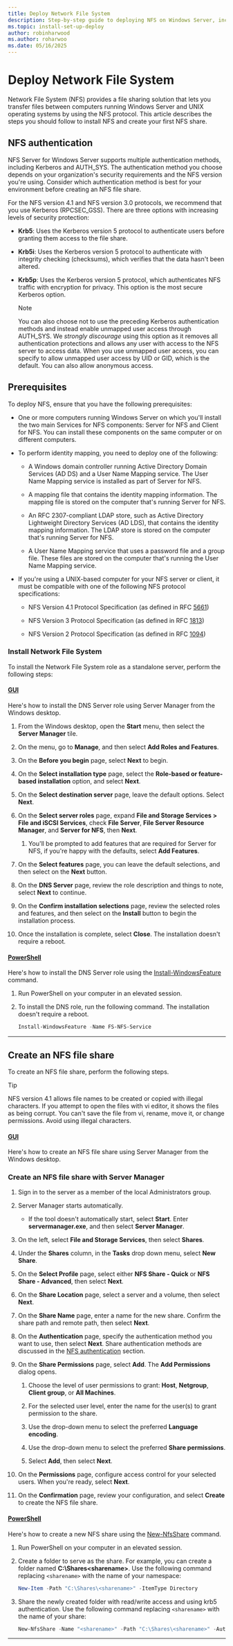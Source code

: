 ```yaml
---
title: Deploy Network File System
description: Step-by-step guide to deploying NFS on Windows Server, including installation, authentication methods, and file share creation.
ms.topic: install-set-up-deploy
author: robinharwood
ms.author: roharwoo
ms.date: 05/16/2025
---
```


# Deploy Network File System

Network File System (NFS) provides a file sharing solution that lets you transfer files between computers running Windows Server and UNIX operating systems by using the NFS protocol. This article describes the steps you should follow to install NFS and create your first NFS share.

## NFS authentication

NFS Server for Windows Server supports multiple authentication methods, including Kerberos and AUTH_SYS. The authentication method you choose depends on your organization's security requirements and the NFS version you're using. Consider which authentication method is best for your environment before creating an NFS file share.

For the NFS version 4.1 and NFS version 3.0 protocols, we recommend that you use Kerberos (RPCSEC_GSS). There are three options with increasing levels of security protection:

- **Krb5**: Uses the Kerberos version 5 protocol to authenticate users before granting them access to the file share.
- **Krb5i**: Uses the Kerberos version 5 protocol to authenticate with integrity checking (checksums), which verifies that the data hasn't been altered.
- **Krb5p**: Uses the Kerberos version 5 protocol, which authenticates NFS traffic with encryption for privacy. This option is the most secure Kerberos option.

  > [!NOTE]
  > You can also choose not to use the preceding Kerberos authentication methods and instead enable unmapped user access through AUTH_SYS. We *strongly discourage* using this option as it removes all authentication protections and allows any user with access to the NFS server to access data.
  > When you use unmapped user access, you can specify to allow unmapped user access by UID or GID, which is the default. You can also allow anonymous access.

## Prerequisites

To deploy NFS, ensure that you have the following prerequisites:

- One or more computers running Windows Server on which you'll install the two main Services for NFS components: Server for NFS and Client for NFS. You can install these components on the same computer or on different computers.

- To perform identity mapping, you need to deploy one of the following:

  - A Windows domain controller running Active Directory Domain Services (AD DS) and a User Name Mapping service. The User Name Mapping service is installed as part of Server for NFS.
  
  - A mapping file that contains the identity mapping information. The mapping file is stored on the computer that's running Server for NFS.
  
  - An RFC 2307-compliant LDAP store, such as Active Directory Lightweight Directory Services (AD LDS), that contains the identity mapping information. The LDAP store is stored on the computer that's running Server for NFS.

  - A User Name Mapping service that uses a password file and a group file. These files are stored on the computer that's running the User Name Mapping service.

- If you're using a UNIX-based computer for your NFS server or client, it must be compatible with one of the following NFS protocol specifications:

  - NFS Version 4.1 Protocol Specification (as defined in RFC [5661](https://tools.ietf.org/html/rfc5661))
  
  - NFS Version 3 Protocol Specification (as defined in RFC [1813](https://tools.ietf.org/html/rfc1813))
  
  - NFS Version 2 Protocol Specification (as defined in RFC [1094](https://tools.ietf.org/html/rfc1094))

### Install Network File System

To install the Network File System role as a standalone server, perform the following steps:

#### [GUI](#tab/gui)

Here's how to install the DNS Server role using Server Manager from the Windows desktop.

1. From the Windows desktop, open the **Start** menu, then select the **Server Manager** tile.

1. On the menu, go to **Manage**, and then select **Add Roles and Features**.

1. On the **Before you begin** page, select **Next** to begin.

1. On the **Select installation type** page, select the **Role-based or feature-based
   installation** option, and select **Next**.

1. On the **Select destination server** page, leave the default options. Select **Next**.

1. On the **Select server roles** page,  expand **File and Storage Services > File and iSCSI Services**, check **File Server**, **File Server Resource Manager**, and **Server for NFS**, then **Next**.

    1. You'll be prompted to add features that are required for Server for NFS, if you're happy with the
       defaults, select **Add Features**.

1. On the **Select features** page, you can leave the default selections, and then select on the
   **Next** button.

1. On the **DNS Server** page, review the role description and things to note, select **Next** to
   continue.

1. On the **Confirm installation selections** page, review the selected roles and features, and then
   select on the **Install** button to begin the installation process.

1. Once the installation is complete, select **Close**. The installation doesn't require a reboot.

#### [PowerShell](#tab/powershell)

Here's how to install the DNS Server role using the
[Install-WindowsFeature](/powershell/module/servermanager/install-windowsfeature) command.

1. Run PowerShell on your computer in an elevated session.

1. To install the DNS role, run the following command. The installation doesn't require a reboot.

   ```powershell
   Install-WindowsFeature -Name FS-NFS-Service
   ```

---

## Create an NFS file share

To create an NFS file share, perform the following steps.

> [!TIP]
> NFS version 4.1 allows file names to be created or copied with illegal characters. If you attempt to open the files with vi editor, it shows the files as being corrupt. You can't save the file from vi, rename, move it, or change permissions. Avoid using illegal characters.

#### [GUI](#tab/gui)

Here's how to create an NFS file share using Server Manager from the Windows desktop.

### Create an NFS file share with Server Manager

1. Sign in to the server as a member of the local Administrators group.

1. Server Manager starts automatically.

   - If the tool doesn't automatically start, select **Start**. Enter **servermanager.exe**, and then select **Server Manager**.

1. On the left, select **File and Storage Services**, then select **Shares**.

1. Under the **Shares** column, in the **Tasks** drop down menu, select **New Share**.

1. On the **Select Profile** page, select either **NFS Share - Quick** or **NFS Share - Advanced**, then select **Next**.

1. On the **Share Location** page, select a server and a volume, then select **Next**.

1. On the **Share Name** page, enter a name for the new share. Confirm the share path and remote path, then select **Next**.

1. On the **Authentication** page, specify the authentication method you want to use, then select **Next**. Share authentication methods are discussed in the [NFS authentication](#nfs-authentication) section.

1. On the **Share Permissions** page, select **Add**. The **Add Permissions** dialog opens.

   1. Choose the level of user permissions to grant: **Host**, **Netgroup**, **Client group**, or **All Machines**.

   1. For the selected user level, enter the name for the user(s) to grant permission to the share.

   1. Use the drop-down menu to select the preferred **Language encoding**.

   1. Use the drop-down menu to select the preferred **Share permissions**.

   1. Select **Add**, then select **Next**.

1. On the **Permissions** page, configure access control for your selected users. When you're ready, select **Next**.

1. On the **Confirmation** page, review your configuration, and select **Create** to create the NFS file share.

#### [PowerShell](#tab/powershell)


Here's how to create a new NFS share using the
[New-NfsShare](/powershell/module/dnsserver/new-nfsshare) command.

1. Run PowerShell on your computer in an elevated session.

1. Create a folder to serve as the share. For example, you can create a folder named **C:\Shares\<sharename>**. Use the following command replacing `<sharename>` with the name of your namespace:

   ```powershell
   New-Item -Path "C:\Shares\<sharename>" -ItemType Directory
   ```

1. Share the newly created folder with read/write access and using krb5 authentication. Use the following command replacing `<sharename>` with the name of your share:

   ```powershell
   New-NfsShare -Name "<sharename>" -Path "C:\Shares\<sharename>" -Authentication krb5 -Permission ReadWrite
   ```

---
